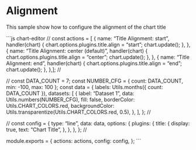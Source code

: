 Alignment
=========

This sample show how to configure the alignment of the chart title

\`\`\`js chart-editor // const actions = \[ { name: “Title Alignment: start”, handler(chart) { chart.options.plugins.title.align = “start”; chart.update(); }, }, { name: “Title Alignment: center (default)”, handler(chart) { chart.options.plugins.title.align = “center”; chart.update(); }, }, { name: “Title Alignment: end”, handler(chart) { chart.options.plugins.title.align = “end”; chart.update(); }, },\]; //

// const DATA\_COUNT = 7; const NUMBER\_CFG = { count: DATA\_COUNT, min: -100, max: 100 }; const data = { labels: Utils.months({ count: DATA\_COUNT }), datasets: \[ { label: “Dataset 1”, data: Utils.numbers(NUMBER\_CFG), fill: false, borderColor: Utils.CHART\_COLORS.red, backgroundColor: Utils.transparentize(Utils.CHART\_COLORS.red, 0.5), }, \], }; //

// const config = { type: “line”, data: data, options: { plugins: { title: { display: true, text: “Chart Title”, }, }, }, }; //

module.exports = { actions: actions, config: config, }; \`\`\`
